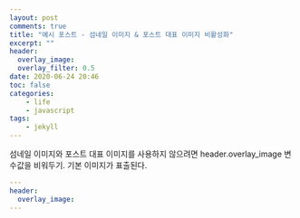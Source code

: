 ```yaml
---
layout: post
comments: true
title: "예시 포스트 - 섬네일 이미지 & 포스트 대표 이미지 비활성화"
excerpt: ""
header:
  overlay_image: 
  overlay_filter: 0.5
date: 2020-06-24 20:46
toc: false
categories:
    - life
    - javascript
tags:
    - jekyll
---
```

섬네일 이미지와 포스트 대표 이미지를 사용하지 않으려면 header.overlay_image 변수값을 비워두기. 기본 이미지가 표출된다.

```yaml
---
header:
  overlay_image:
---
```